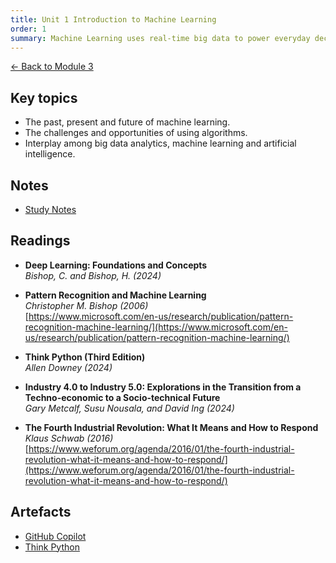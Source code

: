 ```yaml
---
title: Unit 1 Introduction to Machine Learning
order: 1
summary: Machine Learning uses real-time big data to power everyday decision-making and profiling, enabling machines to act more accurately and autonomously.
---
```


[← Back to Module 3](./)

## Key topics
- The past, present and future of machine learning.
- The challenges and opportunities of using algorithms.
- Interplay among big data analytics, machine learning and artificial intelligence.

## Notes
- [Study Notes](../../artefacts/module-3/unit-1-StudyNotes.md)

## Readings
- **Deep Learning: Foundations and Concepts**  
  *Bishop, C. and Bishop, H. (2024)*  

- **Pattern Recognition and Machine Learning**  
  *Christopher M. Bishop (2006)*  
  [https://www.microsoft.com/en-us/research/publication/pattern-recognition-machine-learning/](https://www.microsoft.com/en-us/research/publication/pattern-recognition-machine-learning/)

- **Think Python (Third Edition)**  
  *Allen Downey (2024)*  

- **Industry 4.0 to Industry 5.0: Explorations in the Transition from a Techno-economic to a Socio-technical Future**  
  *Gary Metcalf, Susu Nousala, and David Ing (2024)*  

- **The Fourth Industrial Revolution: What It Means and How to Respond**  
  *Klaus Schwab (2016)*  
  [https://www.weforum.org/agenda/2016/01/the-fourth-industrial-revolution-what-it-means-and-how-to-respond/](https://www.weforum.org/agenda/2016/01/the-fourth-industrial-revolution-what-it-means-and-how-to-respond/)


## Artefacts
- [GitHub Copilot](../../artefacts/module-3/unit-1-ReflectionsGithubCopilot.md)
- [Think Python](../../artefacts/module-3/unit-1-ReflectionsThinkPython.md)
